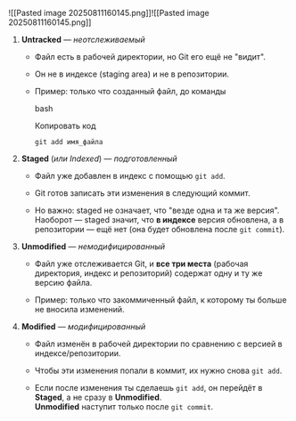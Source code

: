 ![[Pasted image 20250811160145.png]]![[Pasted image 20250811160145.png]]

1. **Untracked** — _неотслеживаемый_
    
    - Файл есть в рабочей директории, но Git его ещё не "видит".
        
    - Он не в индексе (staging area) и не в репозитории.
        
    - Пример: только что созданный файл, до команды
        
        bash
        
        Копировать код
        
        `git add имя_файла`
        
2. **Staged** (_или Indexed_) — _подготовленный_
    
    - Файл уже добавлен в индекс с помощью `git add`.
        
    - Git готов записать эти изменения в следующий коммит.
        
    - Но важно: staged не означает, что "везде одна и та же версия".  
        Наоборот — staged значит, что **в индексе** версия обновлена, а в репозитории — ещё нет (она будет обновлена после `git commit`).
        
3. **Unmodified** — _немодифицированный_
    
    - Файл уже отслеживается Git, и **все три места** (рабочая директория, индекс и репозиторий) содержат одну и ту же версию файла.
        
    - Пример: только что закоммиченный файл, к которому ты больше не вносила изменений.
        
4. **Modified** — _модифицированный_
    
    - Файл изменён в рабочей директории по сравнению с версией в индексе/репозитории.
        
    - Чтобы эти изменения попали в коммит, их нужно снова `git add`.
        
    - Если после изменения ты сделаешь `git add`, он перейдёт в **Staged**, а не сразу в **Unmodified**.  
        **Unmodified** наступит только после `git commit`.